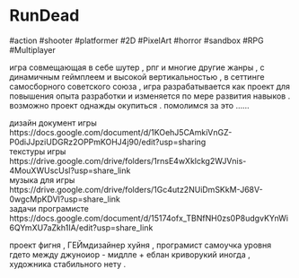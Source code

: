 # RunDead

#action #shooter #platformer #2D #PixelArt  #horror #sandbox #RPG #Multiplayer

игра совмещающая в себе шутер , рпг и многие другие жанры , с динамичным геймплеем и высокой вертикальностью , в сеттинге самосборного советского союза , игра разрабатывается как проект для повышения опыта разработки и изменяется по мере развития навыков . возможно проект однажды окупиться . помолимся за это ……
<p>
дизайн документ игры https://docs.google.com/document/d/1KOehJ5CAmkiVnGZ-P0diJJpziUDGRz2OPPmKOHJ4j90/edit?usp=sharing <br>
текстуры игры https://drive.google.com/drive/folders/1rnsE4wXklckg2WJVnis-4MouXWUscUsl?usp=share_link <br>
музыка для игры https://drive.google.com/drive/folders/1Gc4utz2NUiDmSKkM-J68V-0wgcMpKDVI?usp=share_link <br>
задачи програмисте https://docs.google.com/document/d/15174ofx_TBNfNH0zs0P8udgvKYnWi6QYmXU7aZkh1IA/edit?usp=share_link <br>
</p>
проект фигня , ГЕЙмдизайнер хуйня , програмист самоучка уровня гдето между джуноиор - мидлле + еблан криворукий иногда , художника стабильного нету .
